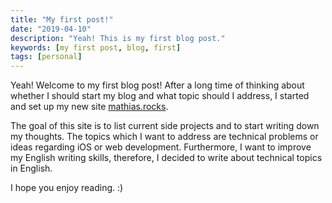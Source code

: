 ```yaml
---
title: "My first post!"
date: "2019-04-10"
description: "Yeah! This is my first blog post."
keywords: [my first post, blog, first]
tags: [personal]
---
```


Yeah! Welcome to my first blog post! After a long time of thinking about whether I should start my blog and what topic should I address, I started and set up my new site [mathias.rocks].

The goal of this site is to list current side projects and to start writing down my thoughts. The topics which I want to address are technical problems or ideas regarding iOS or web development. Furthermore, I want to improve my English writing skills, therefore, I decided to write about technical topics in English.

I hope you enjoy reading. :)

[mathias.rocks]: http://www.mathias.rocks
